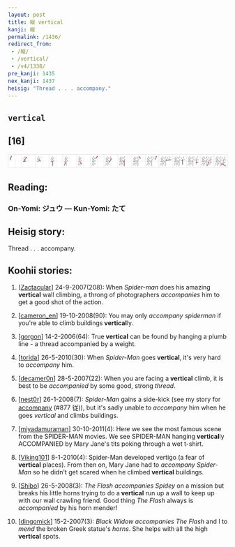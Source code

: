 ```yaml
---
layout: post
title: 縦 vertical
kanji: 縦
permalink: /1436/
redirect_from:
 - /縦/
 - /vertical/
 - /v4/1338/
pre_kanji: 1435
nex_kanji: 1437
heisig: "Thread . . . accompany."
---
```


## `vertical`

## [16]

<div class="stroke"><img src="../images/E7B8A6.png" /></div>

## Reading:

### On-Yomi: ジュウ &mdash; Kun-Yomi: たて

## Heisig story:

Thread . . . accompany.

## Koohii stories:

1) [<a href="http://kanji.koohii.com/profile/Zactacular">Zactacular</a>] 24-9-2007(208): When <em>Spider-man</em> does his amazing<strong> vertical</strong> wall climbing, a throng of photographers <em>accompanies</em> him to get a good shot of the action.

2) [<a href="http://kanji.koohii.com/profile/cameron_en">cameron_en</a>] 19-10-2008(90): You may only <em>accompany</em> <em>spiderman</em> if you&#039;re able to climb buildings<strong> vertical</strong>ly.

3) [<a href="http://kanji.koohii.com/profile/gorgon">gorgon</a>] 14-2-2006(64): True<strong> vertical</strong> can be found by hanging a plumb line - a thread accompanied by a weight.

4) [<a href="http://kanji.koohii.com/profile/torida">torida</a>] 26-5-2010(30): When <em>Spider-Man</em> goes<strong> vertical</strong>, it&#039;s very hard to <em>accompany</em> him.

5) [<a href="http://kanji.koohii.com/profile/decamer0n">decamer0n</a>] 28-5-2007(22): When you are facing a<strong> vertical</strong> climb, it is best to be <em>accompanied</em> by some good, strong <em>thread</em>.

6) [<a href="http://kanji.koohii.com/profile/nest0r">nest0r</a>] 26-1-2008(7): <em>Spider-Man</em> gains a side-kick (see my story for <a href="../v4/877">accompany</a> (#877 従)), but it&#039;s sadly unable to<em> accompany</em> him when he goes <em>vertical</em> and climbs buildings.

7) [<a href="http://kanji.koohii.com/profile/miyadamuraman">miyadamuraman</a>] 30-10-2011(4): Here we see the most famous scene from the SPIDER-MAN movies. We see SPIDER-MAN hanging<strong> vertical</strong>ly ACCOMPANIED by Mary Jane&#039;s tits poking through a wet t-shirt.

8) [<a href="http://kanji.koohii.com/profile/Viking101">Viking101</a>] 8-1-2010(4): Spider-Man developed vertigo (a fear of<strong> vertical</strong> places). From then on, Mary Jane had to <em>accompany Spider-Man</em> so he didn&#039;t get scared when he climbed<strong> vertical</strong> buildings.

9) [<a href="http://kanji.koohii.com/profile/Shibo">Shibo</a>] 26-5-2008(3): <em>The Flash accompanies Spidey</em> on a mission but breaks his little horns trying to do a<strong> vertical</strong> run up a wall to keep up with our wall crawling friend. Good thing <em>The Flash</em> always is <em>accompanied</em> by his horn mender!

10) [<a href="http://kanji.koohii.com/profile/dingomick">dingomick</a>] 15-2-2007(3): <em>Black Widow accompanies The Flash</em> and I to <em>mend</em> the broken Greek statue&#039;s <em>horns</em>. She helps with all the high<strong> vertical</strong> spots.

